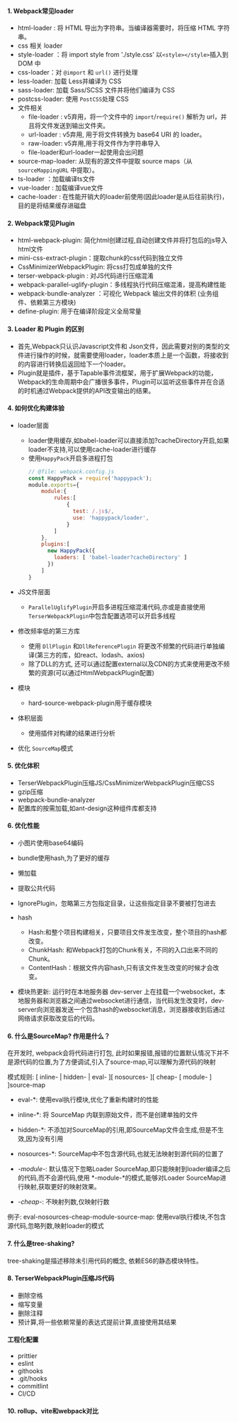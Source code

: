 #### 1. Webpack常见loader
  - html-loader :  将 HTML 导出为字符串。当编译器需要时，将压缩 HTML 字符串。
  - css 相关 loader
  - style-loader ：将 import style from './style.css' 以`<style></style>`插入到 DOM 中
  - css-loader：对 `@import` 和 `url()` 进行处理
  - less-loader:  加载 Less并编译为 CSS 
  - sass-loader: 加载 Sass/SCSS 文件并将他们编译为 CSS
  - postcss-loader: 使用 `PostCSS`处理 CSS 
- 文件相关
  - file-loader :  v5弃用，将一个文件中的 `import`/`require()` 解析为 url，并且将文件发送到输出文件夹。
  - url-loader : v5弃用, 用于将文件转换为 base64 URI 的 loader。
  - raw-loader: v5弃用,用于将文件作为字符串导入
  - file-loader和url-loader一起使用会出问题
- source-map-loader: 从现有的源文件中提取 source maps（从 `sourceMappingURL` 中提取）。
- ts-loader ：加载编译ts文件
- vue-loader :  加载编译vue文件
- cache-loader : 在性能开销大的loader前使用(因此loader是从后往前执行)，目的是将结果缓存进磁盘

#### 2. Webpack常见Plugin

- html-webpack-plugin: 简化html创建过程,自动创建文件并将打包后的js导入html文件
- mini-css-extract-plugin：提取chunk的css代码到独立文件
- CssMinimizerWebpackPlugin: 将css打包成单独的文件
- terser-webpack-plugin : 对JS代码进行压缩混淆
- webpack-parallel-uglify-plugin：多线程执行代码压缩混淆，提高构建性能
- webpack-bundle-analyzer ：可视化 Webpack 输出文件的体积 (业务组件、依赖第三方模块)
- define-plugin: 用于在编译阶段定义全局常量

#### 3. Loader 和 Plugin 的区别
- 首先,Webpack只认识Javascript文件和 Json文件，因此需要对别的类型的文件进行操作的时候，就需要使用loader，loader本质上是一个函数，将接收到的内容进行转换后返回给下一个loader。
- Plugin就是插件，基于Tapable事件流框架，用于扩展Webpack的功能，Webpack的生命周期中会广播很多事件，Plugin可以监听这些事件并在合适的时机通过Webpack提供的API改变输出的结果。

#### 4. 如何优化构建体验
- loader层面
  - loader使用缓存,如babel-loader可以直接添加?cacheDirectory开启,如果loader不支持,可以使用cache-loader进行缓存
  - 使用`HappyPack`开启多进程打包
    ```javascript
    // @file: webpack.config.js
    const HappyPack = require('happypack');
    module.exports={
        module:{
            rules:[
                {
                  test: /.js$/,
                  use: 'happypack/loader',
                }
            ]
        },
        plugins:[
          new HappyPack({
            loaders: [ 'babel-loader?cacheDirectory' ]
          })
        ]
    }
    ```
- JS文件层面
  - `ParallelUglifyPlugin`开启多进程压缩混淆代码,亦或是直接使用`TerserWebpackPlugin`中包含配置选项可以开启多线程

- 修改频率低的第三方库
  - 使用 `DllPlugin` 和`DllReferencePlugin` 将更改不频繁的代码进行单独编译(第三方的库，如react、lodash、axios)
  - 除了DLL的方式, 还可以通过配置external以及CDN的方式来使用更改不频繁的资源(可以通过HtmlWebpackPlugin配置)

- 模块
  - hard-source-webpack-plugin用于缓存模块

- 体积层面
  - 使用插件对构建的结果进行分析

- 优化 `SourceMap`模式



#### 5. 优化体积
 - TerserWebpackPlugin压缩JS/CssMinimizerWebpackPlugin压缩CSS
 - gzip压缩
 - webpack-bundle-analyzer
 - 配置库的按需加载,如ant-design这种组件库都支持


#### 6. 优化性能
- 小图片使用base64编码
- bundle使用hash,为了更好的缓存
- 懒加载
- 提取公共代码
- IgnorePlugin，忽略第三方包指定目录，让这些指定目录不要被打包进去
- hash
  - Hash:和整个项目构建相关，只要项目文件发生改变，整个项目的hash都改变。
  - ChunkHash: 和Webpack打包的Chunk有关，不同的入口出来不同的Chunk。
  - ContentHash：根据文件内容hash,只有该文件发生改变的时候才会改变。
  
- 模块热更新: 运行时在本地服务器 dev-server 上在挂载一个websocket，本地服务器和浏览器之间通过websocket进行通信，当代码发生改变时，dev-server向浏览器发送一个包含hash的websocket消息，浏览器接收到后通过网络请求获取改变后的代码。



#### 6. 什么是SourceMap? 作用是什么？
在开发时, webpack会将代码进行打包, 此时如果报错,报错的位置默认情况下并不是源代码的位置,为了方便调试,引入了source-map,可以理解为源代码的映射

模式规则:  \[ inline- | hidden- | eval- ]\[ nosources- ]\[ cheap- \[ module- ] ]source-map 
 - eval-*: 使用eval执行模块,优化了重新构建时的性能
 - inline-*: 将 SourceMap 内联到原始文件，而不是创建单独的文件
 - hidden-*: 不添加对SourceMap的引用,即SourceMap文件会生成,但是不生效,因为没有引用
 - nosources-*: SourceMap中不包含源代码,也就无法映射到源代码的位置了

 - *-module-*: 默认情况下忽略Loader SourceMap,即只能映射到loader编译之后的代码,而不会源代码,使用 *-module-*的模式,能够对Loader SourceMap进行映射,获取更好的映射效果。
 - *-cheap-*: 不映射列数,仅映射行数

例子: eval-nosources-cheap-module-source-map: 使用eval执行模块,不包含源代码,忽略列数,映射loader的模式

#### 7. 什么是tree-shaking? 
tree-shaking是描述移除未引用代码的概念, 依赖ES6的静态模块特性。

#### 8. TerserWebpackPlugin压缩JS代码
 - 删除空格
 - 缩写变量
 - 删除注释
 - 预计算,将一些依赖常量的表达式提前计算,直接使用其结果
 

#### 工程化配置
 - prittier
 - eslint 
 - githooks
  - .git/hooks
 - commitlint
 - CI/CD


#### 10. rollup、vite和webpack对比